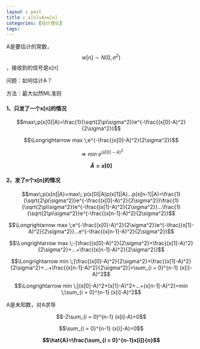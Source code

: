 ```yaml
---
layout : post
title : x[n]=A+w[n]
categories: [估计理论]
tags: 
---
```

<script src="https://polyfill.io/v3/polyfill.min.js?features=es6"></script>
<script id="MathJax-script" async src="https://cdn.jsdelivr.net/npm/mathjax@3/es5/tex-mml-chtml.js"></script>
A是要估计的常数，$$w[n]\sim N(0,σ^2)$$，接收到的信号是x[n]

问题：如何估计A？

方法：最大似然ML准则



#### 1、只发了一个x[n]的情况

$$max\;p(x[0]|A)=\frac{1}{\sqrt{2\pi\sigma^2}}e^{-\frac{(x[0]-A)^2}{2\sigma^2}}$$

$$\Longrightarrow max \;e^{-\frac{(x[0]-A)^2}{2\sigma^2}}$$

$$\Longrightarrow min \;e^{(x[0]-A)^2}$$

**$$\hat{A}=x[0]$$**



#### 2、发了n个x[n]的情况

$$max\;p(x[n]|A)=max\; p(x[0]|A)p(x[1]|A)...p(x[n-1]|A)=\frac{1}{\sqrt{2\pi\sigma^2}}e^{-\frac{(x[0]-A)^2}{2\sigma^2}}\frac{1}{\sqrt{2\pi\sigma^2}}e^{-\frac{(x[1]-A)^2}{2\sigma^2}}...\frac{1}{\sqrt{2\pi\sigma^2}}e^{-\frac{(x[n-1]-A)^2}{2\sigma^2}}$$

$$\Longrightarrow max \;e^{-\frac{(x[0]-A)^2}{2\sigma^2}}e^{-\frac{(x[1]-A)^2}{2\sigma^2}}...e^{-\frac{(x[n-1]-A)^2}{2\sigma^2}}$$

$$\Longrightarrow max \;-[\frac{(x[0]-A)^2}{2\sigma^2}+\frac{(x[1]-A)^2}{2\sigma^2}+...+\frac{(x[n-1]-A)^2}{2\sigma^2}]$$

$$\Longrightarrow min \;[\frac{(x[0]-A)^2}{2\sigma^2}+\frac{(x[1]-A)^2}{2\sigma^2}+...+\frac{(x[n-1]-A)^2}{2\sigma^2}]=\sum_{i = 0}^{n-1} (x[i]-A)^2$$

$$\Longrightarrow min \;[(x[0]-A)^2+(x[1]-A)^2+...+(x[n-1]-A)^2]=min \;\sum_{i = 0}^{n-1} (x[i]-A)^2$$

A是未知数，对A求导

$$-2\sum_{i = 0}^{n-1} (x[i]-A)=0$$

$$\sum_{i = 0}^{n-1} (x[i]-A)=0$$

**$$\hat{A}=\frac{\sum_{i = 0}^{n-1}x[i]}{n}$$**